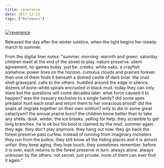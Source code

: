 ```yaml
---
title: reverence
date: 2017-12-22
tags: ["Releases"]
---
```


[![reverence](/rm_ation/images/reverence.jpg)](https://northerninformation.bandcamp.com/album/reverence)

Released the day after the winter solstice, when the light begins her steady march to summer.

From the digital liner notes: "summer. morning. warmth and green. saturday. children meet at the end of the street to play. nature preserve. silent agreement. no games today. just be. creeks. white oaks. a crayfish somehow. power lines on the horizon. cumulus clouds and prairies forever. then one of them finds it beneath a domed castle of dark briar. the snail shell graveyard. calls to the others. huddled around the edge in silence. dozens of bone-white spirals encrusted in black mud. today they can only stare but the questions will come decades later: what force caused it to happen? was the ossuary exclusive to a single family? did some apex predator hunt each snail and return them to her voracious brood? did the snails all migrate together on their own volition? only to die in some great cataclysm? the annual prairie burn? the children know better than to take any shells. dusk. winter. the ice breaks. yelling for help. they scramble to get long branches. he is ok but his boot is claimed by the mud. summer again. they age. they don't play anymore. they hang out now. they go back the forest preserve past curfew. instead of running from imaginary monsters they run from the police. they still know all the hiding places and it is almost unfair. they keep aging. they lose touch. they sometimes remember. before it is over, each returns to the forest preserve in turn. always alone. always unknown by the others. not secret. just private. none of them can ever find it again."
